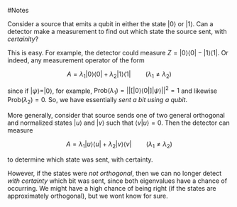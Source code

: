 #Notes

Consider a source that emits a qubit in either the state $|0\rangle$ or $|1\rangle$. Can a detector make a measurement to find out which state the source sent, with _certainity_?

This is easy. For example, the detector could measure $Z=|0\rangle\langle 0|-|1\rangle\langle1|$. Or indeed, any measurement operator of the form

$$ A=\lambda_1|0\rangle\langle0|+\lambda _2|1\rangle\langle1| \quad \quad (\lambda_1\neq \lambda_2) $$

since if $|\psi\rangle=|0\rangle$, for example, $\text{Prob}(\lambda_1)=|| \big [|0\rangle\langle0| \big ]|\psi\rangle||^2=1$ and likewise $\text{Prob}(\lambda_2)=0$. So, we have essentially _sent a bit using a qubit_.

More generally, consider that source sends one of two general orthogonal and normalized states $|u\rangle$ and $|v\rangle$ such that $\langle v|u\rangle=0$. Then the detector can measure

$$ A=\lambda_1|u\rangle\langle u|+\lambda_2|v\rangle\langle v| \quad \quad (\lambda_1\neq \lambda_2) $$

to determine which state was sent, with certainty.

However, if the states were _not orthogonal_, then we can no longer detect _with certainty_ which bit was sent, since both eigenvalues have a chance of occurring. We might have a high chance of being right (if the states are approximately orthogonal), but we wont know for sure.